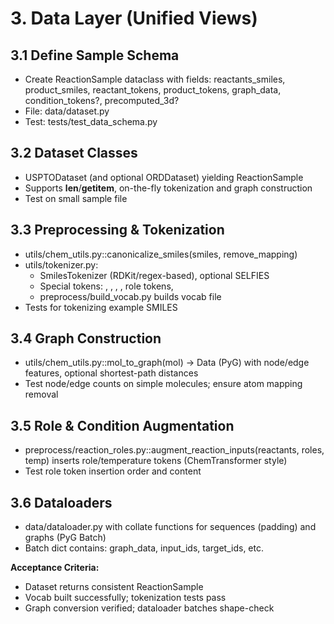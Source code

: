 ﻿# 3. Data Layer (Unified Views)

## 3.1 Define Sample Schema
- Create ReactionSample dataclass with fields: reactants_smiles, product_smiles, reactant_tokens, product_tokens, graph_data, condition_tokens?, precomputed_3d?
- File: data/dataset.py
- Test: tests/test_data_schema.py

## 3.2 Dataset Classes
- USPTODataset (and optional ORDDataset) yielding ReactionSample
- Supports __len__/__getitem__, on-the-fly tokenization and graph construction
- Test on small sample file

## 3.3 Preprocessing & Tokenization
- utils/chem_utils.py::canonicalize_smiles(smiles, remove_mapping)
- utils/tokenizer.py:
  - SmilesTokenizer (RDKit/regex-based), optional SELFIES
  - Special tokens: <PAD>, <BOS>, <EOS>, <UNK>, role tokens, <SEP>
  - preprocess/build_vocab.py builds vocab file
- Tests for tokenizing example SMILES

## 3.4 Graph Construction
- utils/chem_utils.py::mol_to_graph(mol) -> Data (PyG) with node/edge features, optional shortest-path distances
- Test node/edge counts on simple molecules; ensure atom mapping removal

## 3.5 Role & Condition Augmentation
- preprocess/reaction_roles.py::augment_reaction_inputs(reactants, roles, temp) inserts role/temperature tokens (ChemTransformer style)
- Test role token insertion order and content

## 3.6 Dataloaders
- data/dataloader.py with collate functions for sequences (padding) and graphs (PyG Batch)
- Batch dict contains: graph_data, input_ids, target_ids, etc.

**Acceptance Criteria:**
- Dataset returns consistent ReactionSample
- Vocab built successfully; tokenization tests pass
- Graph conversion verified; dataloader batches shape-check
